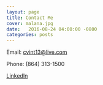 ```yaml
---
layout: page
title: Contact Me
cover: malana.jpg
date:   2016-08-24 04:00:00 -0800
categories: posts
---
```


Email: cvint13@live.com

Phone: (864) 313-1500

[LinkedIn](https://www.linkedin.com/in/cynthia-vint968a1a63)
